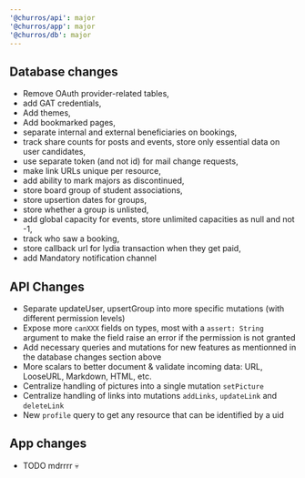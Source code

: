 ```yaml
---
'@churros/api': major
'@churros/app': major
'@churros/db': major
---
```


<!-- TODO: Separate by feature instead of package? -->

## Database changes

- Remove OAuth provider-related tables,
- add GAT credentials,
- Add themes,
- Add bookmarked pages,
- separate internal and external beneficiaries on bookings,
- track share counts for posts and events, store only essential data on user candidates,
- use separate token (and not id) for mail change requests,
- make link URLs unique per resource,
- add ability to mark majors as discontinued,
- store board group of student associations,
- store upsertion dates for groups,
- store whether a group is unlisted,
- add global capacity for events, store unlimited capacities as null and not -1,
- track who saw a booking,
- store callback url for lydia transaction when they get paid,
- add Mandatory notification channel

## API Changes

- Separate updateUser, upsertGroup into more specific mutations (with different permission levels)
- Expose more `canXXX` fields on types, most with a `assert: String` argument to make the field raise an error if the permission is not granted
- Add necessary queries and mutations for new features as mentionned in the database changes section above
- More scalars to better document & validate incoming data: URL, LooseURL, Markdown, HTML, etc.
- Centralize handling of pictures into a single mutation `setPicture`
- Centralize handling of links into mutations `addLinks`, `updateLink` and `deleteLink`
- New `profile` query to get any resource that can be identified by a uid

## App changes

- TODO mdrrrr 💀
